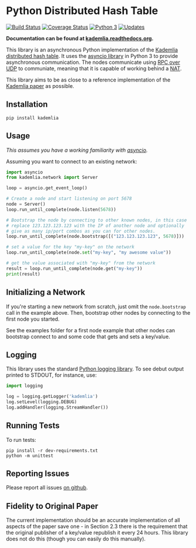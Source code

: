 # Python Distributed Hash Table
[![Build Status](https://secure.travis-ci.org/hasanatkazmi/kademlia.png?branch=master)](https://travis-ci.org/hasanatkazmi/kademlia)
[![Coverage Status](https://coveralls.io/repos/github/hasanatkazmi/kademlia/badge.svg?branch=master)](https://coveralls.io/github/hasanatkazmi/kademlia?branch=master)
[![Python 3](https://pyup.io/repos/github/hasanatkazmi/kademlia/python-3-shield.svg)](https://pyup.io/repos/github/hasanatkazmi/kademlia/)
[![Updates](https://pyup.io/repos/github/hasanatkazmi/kademlia/shield.svg)](https://pyup.io/repos/github/hasanatkazmi/kademlia/)

**Documentation can be found at [kademlia.readthedocs.org](http://kademlia.readthedocs.org/).**

This library is an asynchronous Python implementation of the [Kademlia distributed hash table](http://en.wikipedia.org/wiki/Kademlia).  It uses the [asyncio library](https://docs.python.org/3/library/asyncio.html) in Python 3 to provide asynchronous communication.  The nodes communicate using [RPC over UDP](https://github.com/bmuller/rpcudp) to communiate, meaning that it is capable of working behind a [NAT](http://en.wikipedia.org/wiki/Network_address_translation).

This library aims to be as close to a reference implementation of the [Kademlia paper](http://pdos.csail.mit.edu/~petar/papers/maymounkov-kademlia-lncs.pdf) as possible.

## Installation

```
pip install kademlia
```

## Usage
*This assumes you have a working familiarity with [asyncio](https://docs.python.org/3/library/asyncio.html).*

Assuming you want to connect to an existing network:

```python
import asyncio
from kademlia.network import Server

loop = asyncio.get_event_loop()

# Create a node and start listening on port 5678
node = Server()
loop.run_until_complete(node.listen(5678))

# Bootstrap the node by connecting to other known nodes, in this case
# replace 123.123.123.123 with the IP of another node and optionally
# give as many ip/port combos as you can for other nodes.
loop.run_until_complete(node.bootstrap([("123.123.123.123", 5678)]))

# set a value for the key "my-key" on the network
loop.run_until_complete(node.set("my-key", "my awesome value"))

# get the value associated with "my-key" from the network
result = loop.run_until_complete(node.get("my-key"))
print(result)
```

## Initializing a Network
If you're starting a new network from scratch, just omit the `node.bootstrap` call in the example above.  Then, bootstrap other nodes by connecting to the first node you started.

See the examples folder for a first node example that other nodes can bootstrap connect to and some code that gets and sets a key/value.

## Logging
This library uses the standard [Python logging library](https://docs.python.org/3/library/logging.html).  To see debut output printed to STDOUT, for instance, use:

```python
import logging

log = logging.getLogger('kademlia')
log.setLevel(logging.DEBUG)
log.addHandler(logging.StreamHandler())
```

## Running Tests
To run tests:

```
pip install -r dev-requirements.txt
python -m unittest
```

## Reporting Issues
Please report all issues [on github](https://github.com/bmuller/kademlia/issues).

## Fidelity to Original Paper
The current implementation should be an accurate implementation of all aspects of the paper save one - in Section 2.3 there is the requirement that the original publisher of a key/value republish it every 24 hours.  This library does not do this (though you can easily do this manually).
